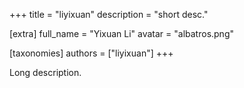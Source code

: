 +++
title = "liyixuan"
description = "short desc."

[extra]
full_name = "Yixuan Li"
avatar = "albatros.png"

[taxonomies]
authors = ["liyixuan"]
+++

Long description.